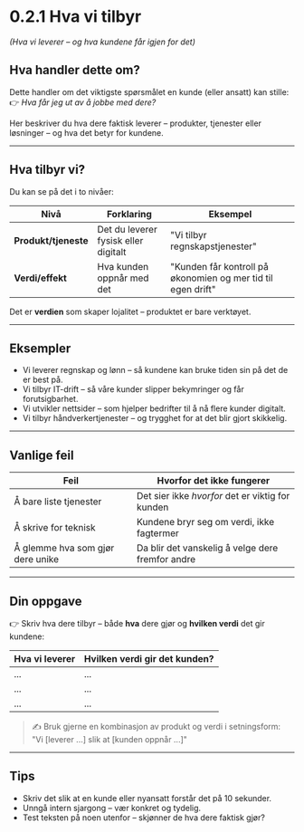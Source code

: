 # 0.2.1 Hva vi tilbyr  
*(Hva vi leverer – og hva kundene får igjen for det)*

## Hva handler dette om?

Dette handler om det viktigste spørsmålet en kunde (eller ansatt) kan stille:  
👉 *Hva får jeg ut av å jobbe med dere?*

Her beskriver du hva dere faktisk leverer – produkter, tjenester eller løsninger – og hva det betyr for kundene.

---

## Hva tilbyr vi?

Du kan se på det i to nivåer:

| Nivå | Forklaring | Eksempel |
|------|------------|----------|
| **Produkt/tjeneste** | Det du leverer fysisk eller digitalt | "Vi tilbyr regnskapstjenester" |
| **Verdi/effekt** | Hva kunden oppnår med det | "Kunden får kontroll på økonomien og mer tid til egen drift" |

Det er **verdien** som skaper lojalitet – produktet er bare verktøyet.

---

## Eksempler

- Vi leverer regnskap og lønn – så kundene kan bruke tiden sin på det de er best på.
- Vi tilbyr IT-drift – så våre kunder slipper bekymringer og får forutsigbarhet.
- Vi utvikler nettsider – som hjelper bedrifter til å nå flere kunder digitalt.
- Vi tilbyr håndverkertjenester – og trygghet for at det blir gjort skikkelig.

---

## Vanlige feil

| Feil | Hvorfor det ikke fungerer |
|------|---------------------------|
| Å bare liste tjenester | Det sier ikke *hvorfor* det er viktig for kunden |
| Å skrive for teknisk | Kundene bryr seg om verdi, ikke fagtermer |
| Å glemme hva som gjør dere unike | Da blir det vanskelig å velge dere fremfor andre |

---

## Din oppgave

👉 Skriv hva dere tilbyr – både **hva** dere gjør og **hvilken verdi** det gir kundene:

| Hva vi leverer | Hvilken verdi gir det kunden? |
|----------------|-------------------------------|
| ... | ... |
| ... | ... |
| ... | ... |

> ✍️ Bruk gjerne en kombinasjon av produkt og verdi i setningsform:  
> "Vi [leverer ...] slik at [kunden oppnår ...]"

---

## Tips

- Skriv det slik at en kunde eller nyansatt forstår det på 10 sekunder.
- Unngå intern sjargong – vær konkret og tydelig.
- Test teksten på noen utenfor – skjønner de hva dere faktisk gjør?
